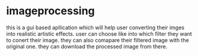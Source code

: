 # imageprocessing
this is a gui based apllication which will help user
converting their imges into realistic artistic effects.
user can choose like into which filter they want to conert their image.
they can also comapare their filtered image with the original one.
they can download the processed image from there.
